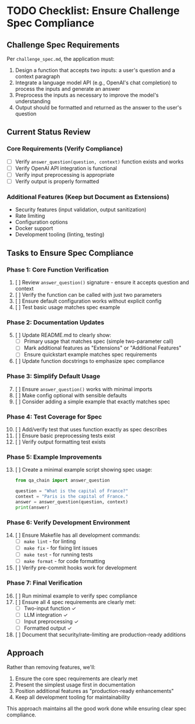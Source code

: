 # TODO Checklist: Ensure Challenge Spec Compliance

## Challenge Spec Requirements
Per `challenge_spec.md`, the application must:
1. Design a function that accepts two inputs: a user's question and a context paragraph
2. Integrate a language model API (e.g., OpenAI's chat completion) to process the inputs and generate an answer
3. Preprocess the inputs as necessary to improve the model's understanding
4. Output should be formatted and returned as the answer to the user's question

## Current Status Review

### Core Requirements (Verify Compliance)
- [ ] Verify `answer_question(question, context)` function exists and works
- [ ] Verify OpenAI API integration is functional
- [ ] Verify input preprocessing is appropriate
- [ ] Verify output is properly formatted

### Additional Features (Keep but Document as Extensions)
- Security features (input validation, output sanitization)
- Rate limiting
- Configuration options
- Docker support
- Development tooling (linting, testing)

## Tasks to Ensure Spec Compliance

### Phase 1: Core Function Verification
1. [ ] Review `answer_question()` signature - ensure it accepts question and context
2. [ ] Verify the function can be called with just two parameters
3. [ ] Ensure default configuration works without explicit config
4. [ ] Test basic usage matches spec example

### Phase 2: Documentation Updates
5. [ ] Update README.md to clearly show:
   - [ ] Primary usage that matches spec (simple two-parameter call)
   - [ ] Mark additional features as "Extensions" or "Additional Features"
   - [ ] Ensure quickstart example matches spec requirements
6. [ ] Update function docstrings to emphasize spec compliance

### Phase 3: Simplify Default Usage
7. [ ] Ensure `answer_question()` works with minimal imports
8. [ ] Make config optional with sensible defaults
9. [ ] Consider adding a simple example that exactly matches spec

### Phase 4: Test Coverage for Spec
10. [ ] Add/verify test that uses function exactly as spec describes
11. [ ] Ensure basic preprocessing tests exist
12. [ ] Verify output formatting test exists

### Phase 5: Example Improvements
13. [ ] Create a minimal example script showing spec usage:
    ```python
    from qa_chain import answer_question

    question = "What is the capital of France?"
    context = "Paris is the capital of France."
    answer = answer_question(question, context)
    print(answer)
    ```

### Phase 6: Verify Development Environment
14. [ ] Ensure Makefile has all development commands:
    - [ ] `make lint` - for linting
    - [ ] `make fix` - for fixing lint issues
    - [ ] `make test` - for running tests
    - [ ] `make format` - for code formatting
15. [ ] Verify pre-commit hooks work for development

### Phase 7: Final Verification
16. [ ] Run minimal example to verify spec compliance
17. [ ] Ensure all 4 spec requirements are clearly met:
    - [ ] Two-input function ✓
    - [ ] LLM integration ✓
    - [ ] Input preprocessing ✓
    - [ ] Formatted output ✓
18. [ ] Document that security/rate-limiting are production-ready additions

## Approach
Rather than removing features, we'll:
1. Ensure the core spec requirements are clearly met
2. Present the simplest usage first in documentation
3. Position additional features as "production-ready enhancements"
4. Keep all development tooling for maintainability

This approach maintains all the good work done while ensuring clear spec compliance.
